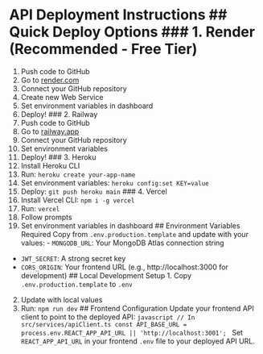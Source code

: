 # API Deployment Instructions ## Quick Deploy Options ### 1. Render (Recommended - Free Tier)
1. Push code to GitHub
2. Go to [render.com](https://render.com)
3. Connect your GitHub repository
4. Create new Web Service
5. Set environment variables in dashboard
6. Deploy! ### 2. Railway
1. Push code to GitHub
2. Go to [railway.app](https://railway.app)
3. Connect your GitHub repository
4. Set environment variables
5. Deploy! ### 3. Heroku
1. Install Heroku CLI
2. Run: `heroku create your-app-name`
3. Set environment variables: `heroku config:set KEY=value`
4. Deploy: `git push heroku main` ### 4. Vercel
1. Install Vercel CLI: `npm i -g vercel`
2. Run: `vercel`
3. Follow prompts
4. Set environment variables in dashboard ## Environment Variables Required Copy from `.env.production.template` and update with your values: - `MONGODB_URL`: Your MongoDB Atlas connection string
- `JWT_SECRET`: A strong secret key
- `CORS_ORIGIN`: Your frontend URL (e.g., http://localhost:3000 for development) ## Local Development Setup 1. Copy `.env.production.template` to `.env`
2. Update with local values
3. Run: `npm run dev` ## Frontend Configuration Update your frontend API client to point to the deployed API: ```javascript
// In src/services/apiClient.ts
const API_BASE_URL = process.env.REACT_APP_API_URL || 'http://localhost:3001';
``` Set `REACT_APP_API_URL` in your frontend `.env` file to your deployed API URL.

